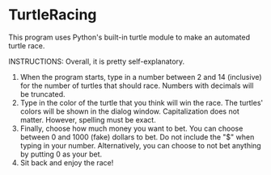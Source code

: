 # TurtleRacing
This program uses Python's built-in turtle module to make an automated turtle race.

INSTRUCTIONS:
   Overall, it is pretty self-explanatory.

1. When the program starts, type in a number between 2 and 14 (inclusive) for the number of turtles that should race. Numbers with decimals will be truncated.
2. Type in the color of the turtle that you think will win the race.  The turtles' colors will be shown in the dialog window.  Capitalization does not matter.
   However, spelling must be exact.
3. Finally, choose how much money you want to bet.  You can choose between 0 and 1000 (fake) dollars to bet.  Do not include the "$" when typing in your number.
   Alternatively, you can choose to not bet anything by putting 0 as your bet.
4. Sit back and enjoy the race!
